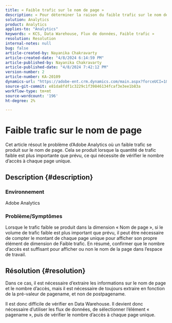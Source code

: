 ```yaml
---
title: « Faible trafic sur le nom de page »
description: « Pour déterminer la raison du faible trafic sur le nom de page, utilisez la prévaleur du nom de page sur les flux de données. »
solution: Analytics
product: Analytics
applies-to: "Analytics"
keywords: « KCS, Data Warehouse, Flux de données, Faible trafic »
resolution: Resolution
internal-notes: null
bug: false
article-created-by: Nayanika Chakravarty
article-created-date: "4/8/2024 6:14:59 PM"
article-published-by: Nayanika Chakravarty
article-published-date: "4/8/2024 7:42:12 PM"
version-number: 2
article-number: KA-20109
dynamics-url: "https://adobe-ent.crm.dynamics.com/main.aspx?forceUCI=1&pagetype=entityrecord&etn=knowledgearticle&id=734b38e4-d3f5-ee11-a1fe-6045bd006295"
source-git-commit: e81da8fdf1c3229c1f39846134fcaf3e3ee1b83a
workflow-type: tm+mt
source-wordcount: '196'
ht-degree: 2%

---
```


# Faible trafic sur le nom de page


Cet article résout le problème d’Adobe Analytics où un faible trafic se produit sur le nom de page. Cela se produit lorsque la quantité de trafic faible est plus importante que prévu, ce qui nécessite de vérifier le nombre d’accès à chaque page unique.

## Description {#description}


### Environnement

Adobe Analytics

### Problème/Symptômes

Lorsque le trafic faible se produit dans la dimension « Nom de page », si le volume de trafic faible est plus important que prévu, il peut être nécessaire de compter le montant de chaque page unique pour afficher son propre élément de dimension de Faible trafic. En résumé, confirmer que le nombre d’accès est suffisant pour afficher ou non le nom de la page dans l’espace de travail.


## Résolution {#resolution}


Dans ce cas, il est nécessaire d’extraire les informations sur le nom de page et le nombre d’accès, mais il est nécessaire de toujours extraire en fonction de la pré-valeur de pagename, et non de postpagename.

Il est donc difficile de vérifier en Data Warehouse. Il devient donc nécessaire d’utiliser les flux de données, de sélectionner l’élément « pagename », puis de vérifier le nombre d’accès à chaque page unique.
